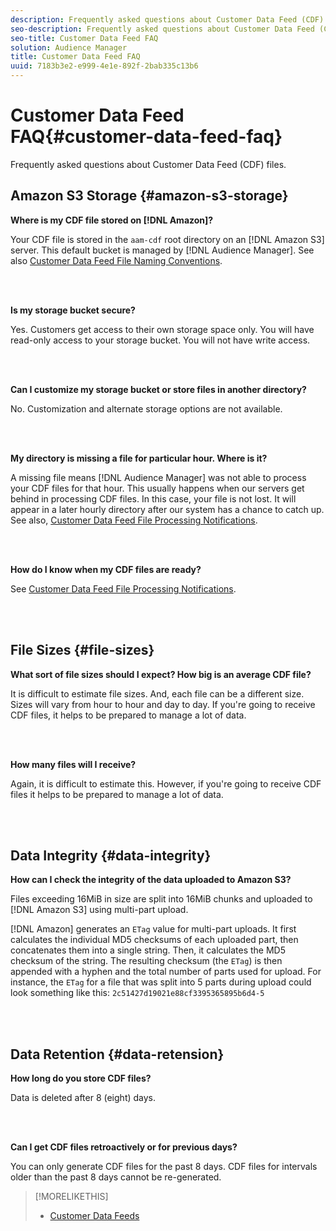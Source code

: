 ```yaml
---
description: Frequently asked questions about Customer Data Feed (CDF) files.
seo-description: Frequently asked questions about Customer Data Feed (CDF) files.
seo-title: Customer Data Feed FAQ
solution: Audience Manager
title: Customer Data Feed FAQ
uuid: 7183b3e2-e999-4e1e-892f-2bab335c13b6
---
```


# Customer Data Feed FAQ{#customer-data-feed-faq}

Frequently asked questions about Customer Data Feed (CDF) files.

## Amazon S3 Storage {#amazon-s3-storage}

**Where is my CDF file stored on [!DNL Amazon]?**

Your CDF file is stored in the `aam-cdf` root directory on an [!DNL Amazon S3] server. This default bucket is managed by [!DNL Audience Manager]. See also [Customer Data Feed File Naming Conventions](../features/cdf-files.md#cdf-naming-conventions).

<br>&nbsp;

**Is my storage bucket secure?**

Yes. Customers get access to their own storage space only. You will have read-only access to your storage bucket. You will not have write access.

<br>&nbsp;

**Can I customize my storage bucket or store files in another directory?**

No. Customization and alternate storage options are not available.

<br>&nbsp;

**My directory is missing a file for particular hour. Where is it?**

A missing file means [!DNL Audience Manager] was not able to process your CDF files for that hour. This usually happens when our servers get behind in processing CDF files. In this case, your file is not lost. It will appear in a later hourly directory after our system has a chance to catch up. See also, [Customer Data Feed File Processing Notifications](../features/cdf-files.md#cdf-file-processing-notifications).

<br>&nbsp;

**How do I know when my CDF files are ready?**

See [Customer Data Feed File Processing Notifications](../features/cdf-files.md#cdf-file-processing-notifications).

<br>&nbsp;

## File Sizes {#file-sizes}

**What sort of file sizes should I expect? How big is an average CDF file?**

It is difficult to estimate file sizes. And, each file can be a different size. Sizes will vary from hour to hour and day to day. If you're going to receive CDF files, it helps to be prepared to manage a lot of data.

<br>&nbsp;

**How many files will I receive?**

Again, it is difficult to estimate this. However, if you're going to receive CDF files it helps to be prepared to manage a lot of data.

<br>&nbsp;

## Data Integrity {#data-integrity}

**How can I check the integrity of the data uploaded to Amazon S3?**

Files exceeding 16MiB in size are split into 16MiB chunks and uploaded to [!DNL Amazon S3] using multi-part upload.

[!DNL Amazon] generates an `ETag` value for multi-part uploads. It first calculates the individual MD5 checksums of each uploaded part, then concatenates them into a single string. Then, it calculates the MD5 checksum of the string. The resulting checksum (the `ETag`) is then appended with a hyphen and the total number of parts used for upload. For instance, the `ETag` for a file that was split into 5 parts during upload could look something like this: `2c51427d19021e88cf3395365895b6d4-5`

<br>&nbsp;

## Data Retention {#data-retension}

**How long do you store CDF files?**

Data is deleted after 8 (eight) days.

<br>&nbsp;

**Can I get CDF files retroactively or for previous days?**

You can only generate CDF files for the past 8 days. CDF files for intervals older than the past 8 days cannot be re-generated.

>[!MORELIKETHIS]
>
>* [Customer Data Feeds](../features/cdf-files.md)
